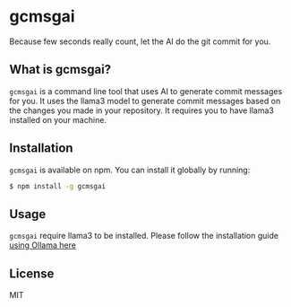 # gcmsgai
Because few seconds really count, let the AI do the git commit for you.

## What is gcmsgai?
`gcmsgai` is a command line tool that uses AI to generate commit messages for you. It uses the llama3 model to generate commit messages based on the changes you made in your repository. It requires you to have llama3 installed on your machine.

## Installation
`gcmsgai` is available on npm. You can install it globally by running:
```bash
$ npm install -g gcmsgai
```

## Usage
`gcmsgai` require llama3 to be installed. Please follow the installation guide [using Ollama here](https://ollama.com/library/llama3)

## License
MIT
